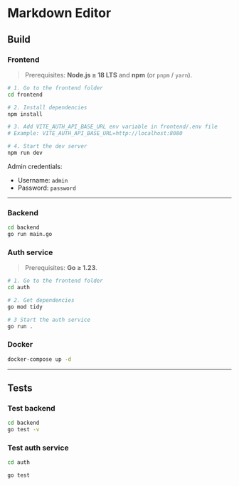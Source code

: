 # Markdown Editor

## Build

### Frontend

> Prerequisites: **Node.js ≥ 18 LTS** and **npm** (or `pnpm` / `yarn`).

```bash
# 1. Go to the frontend folder
cd frontend

# 2. Install dependencies
npm install

# 3. Add VITE_AUTH_API_BASE_URL env variable in frontend/.env file
# Example: VITE_AUTH_API_BASE_URL=http://localhost:8080

# 4. Start the dev server
npm run dev
```

Admin credentials:
- Username: `admin`
- Password: `password`
---

###  Backend

```bash
cd backend
go run main.go
```

### Auth service

> Prerequisites: **Go ≥ 1.23**.

```bash
# 1. Go to the frontend folder
cd auth

# 2. Get dependencies
go mod tidy

# 3 Start the auth service
go run .
```

### Docker

```bash
docker-compose up -d
```

---
## Tests
### Test backend
```bash
cd backend
go test -v
```

### Test auth service
```bash
cd auth

go test
```
